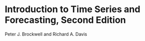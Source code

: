 # Introduction to Time Series and Forecasting, Second Edition

Peter J. Brockwell and Richard A. Davis
